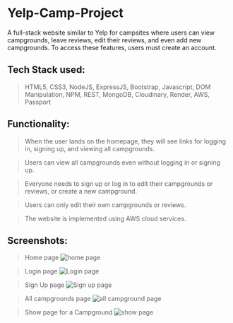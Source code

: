 # Yelp-Camp-Project

A full-stack website similar to Yelp for campsites where users can view campgrounds, leave reviews, edit their reviews, and even add new campgrounds. To access these features, users must create an account.

## Tech Stack used: 

> HTML5, CSS3, NodeJS, ExpressJS, Bootstrap, Javascript, DOM Manipulation, NPM, REST, MongoDB, Cloudinary, Render, AWS, Passport

## Functionality:

> When the user lands on the homepage, they will see links for logging in, signing up, and viewing all campgrounds.

> Users can view all campgrounds even without logging in or signing up.

> Everyone needs to sign up or log in to edit their campgrounds or reviews, or create a new campground.

> Users can only edit their own campgrounds or reviews.

> The website is implemented using AWS cloud services.

## Screenshots: 

> Home page
![home page](https://github.com/VisheshGrg/Yelp-Camp-Project/blob/main/Screenshot%20from%202023-04-11%2017-51-01.png)

> Login page
![Login page](https://github.com/VisheshGrg/Yelp-Camp-Project/blob/main/Screenshot%20from%202023-04-11%2018-04-57.png)

> Sign Up page
![Sign up page](https://github.com/VisheshGrg/Yelp-Camp-Project/blob/main/Screenshot%20from%202023-04-11%2018-05-04.png)

> All campgrounds page 
![all campground page](https://github.com/VisheshGrg/Yelp-Camp-Project/blob/main/Screenshot%20from%202023-04-11%2018-04-36.png)

> Show page for a Campground
![show page](https://github.com/VisheshGrg/Yelp-Camp-Project/blob/main/Screenshot%20from%202023-04-11%2018-05-40.png)
